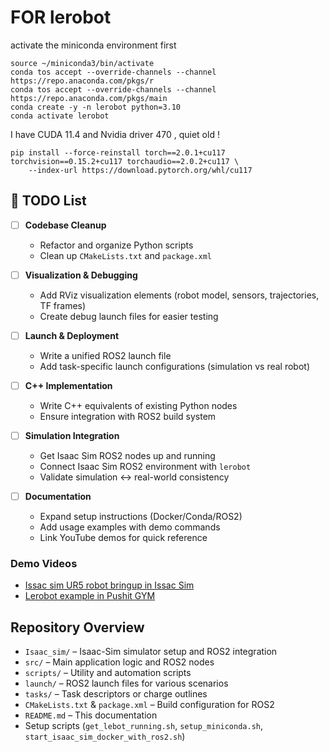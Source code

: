 





# FOR lerobot

activate the miniconda environment first 

```
source ~/miniconda3/bin/activate
conda tos accept --override-channels --channel https://repo.anaconda.com/pkgs/r
conda tos accept --override-channels --channel https://repo.anaconda.com/pkgs/main
conda create -y -n lerobot python=3.10
conda activate lerobot
```

I have CUDA 11.4 and Nvidia driver 470 , quiet old !
```
pip install --force-reinstall torch==2.0.1+cu117 torchvision==0.15.2+cu117 torchaudio==2.0.2+cu117 \
    --index-url https://download.pytorch.org/whl/cu117

```
## 🚀 TODO List

- [ ] **Codebase Cleanup**
  - Refactor and organize Python scripts
  - Clean up `CMakeLists.txt` and `package.xml`

- [ ] **Visualization & Debugging**
  - Add RViz visualization elements (robot model, sensors, trajectories, TF frames)
  - Create debug launch files for easier testing

- [ ] **Launch & Deployment**
  - Write a unified ROS2 launch file
  - Add task-specific launch configurations (simulation vs real robot)

- [ ] **C++ Implementation**
  - Write C++ equivalents of existing Python nodes
  - Ensure integration with ROS2 build system

- [ ] **Simulation Integration**
  - Get Isaac Sim ROS2 nodes up and running
  - Connect Isaac Sim ROS2 environment with `lerobot`
  - Validate simulation ↔ real-world consistency

- [ ] **Documentation**
  - Expand setup instructions (Docker/Conda/ROS2)
  - Add usage examples with demo commands
  - Link YouTube demos for quick reference


### Demo Videos
- [Issac sim UR5 robot bringup in Issac Sim ](https://youtu.be/snVbn_7Q2BU)
- [Lerobot example in Pushit GYM](https://youtu.be/INDGt76GARY)

## Repository Overview
- `Isaac_sim/` – Isaac-Sim simulator setup and ROS2 integration
- `src/` – Main application logic and ROS2 nodes
- `scripts/` – Utility and automation scripts
- `launch/` – ROS2 launch files for various scenarios
- `tasks/` – Task descriptors or charge outlines
- `CMakeLists.txt` & `package.xml` – Build configuration for ROS2
- `README.md` – This documentation
- Setup scripts (`get_lebot_running.sh`, `setup_miniconda.sh`, `start_isaac_sim_docker_with_ros2.sh`)
